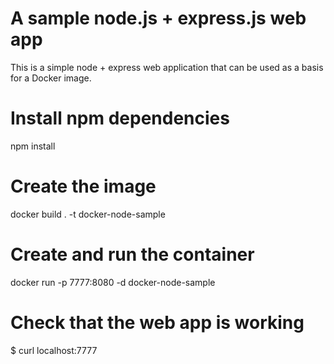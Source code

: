 # A sample node.js + express.js web app

This is a simple node + express web application that can be used as a basis for a Docker image.

# Install npm dependencies
npm install

# Create the image
docker build . -t docker-node-sample

# Create and run the container
docker run -p 7777:8080 -d docker-node-sample

# Check that the web app is working
$ curl localhost:7777
